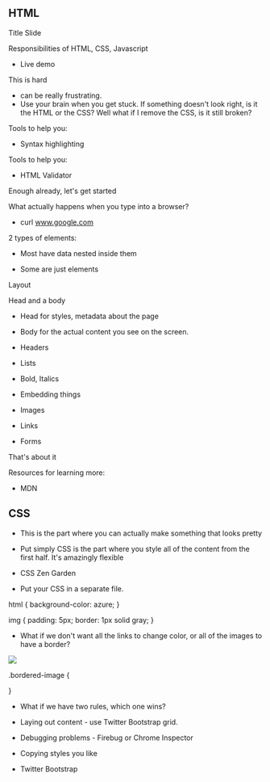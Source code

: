 ## HTML

Title Slide

Responsibilities of HTML, CSS, Javascript

- Live demo

This is hard

- can be really frustrating.
- Use your brain when you get stuck. If something doesn't look right, is it the
  HTML or the CSS? Well what if I remove the CSS, is it still broken?

Tools to help you:

- Syntax highlighting

Tools to help you:

- HTML Validator

Enough already, let's get started

What actually happens when you type into a browser?

- curl www.google.com

2 types of elements:

- Most have data nested inside them

- Some are just elements

Layout

Head and a body

- Head for styles, metadata about the page

- Body for the actual content you see on the screen.

- Headers

- Lists

- Bold, Italics

- Embedding things

- Images

- Links

- Forms

That's about it

Resources for learning more:

- MDN

## CSS

- This is the part where you can actually make something that looks pretty

- Put simply CSS is the part where you style all of the content from the first
  half. It's amazingly flexible

- CSS Zen Garden

- Put your CSS in a separate file.

html {
    background-color: azure;
}

img {
    padding: 5px;
    border: 1px solid gray;
}

- What if we don't want all the links to change color, or all of the images to
  have a border?

<img class="bordered-image" src="blah" />

.bordered-image {

}

- What if we have two rules, which one wins?

- Laying out content - use Twitter Bootstrap grid.

- Debugging problems - Firebug or Chrome Inspector

- Copying styles you like

- Twitter Bootstrap


